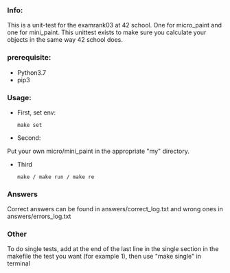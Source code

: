 ### Info:
This is a unit-test for the examrank03 at 42 school. One for micro_paint and one for mini_paint. This unittest exists to make sure you calculate your objects in the same way 42 school does.

### prerequisite:
* Python3.7
* pip3

### Usage:
* First, set env:
  ```
  make set
  ```
* Second:

Put your own micro/mini_paint in the appropriate "my" directory.
* Third
  ```
  make / make run / make re
  ```

### Answers
Correct answers can be found in answers/correct_log.txt and wrong ones in answers/errors_log.txt

### Other
To do single tests, add at the end of the last line in the single section in the makefile the test you want (for example 1), then use "make single" in terminal
